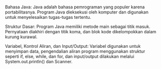 Bahasa Java: Java adalah bahasa pemrograman yang populer karena portabilitasnya. Program Java dieksekusi oleh komputer dan digunakan untuk menyelesaikan tugas-tugas tertentu.

Struktur Dasar: Program Java memiliki metode main sebagai titik masuk. Pernyataan diakhiri dengan titik koma, dan blok kode dikelompokkan dalam kurung kurawal.

Variabel, Kontrol Aliran, dan Input/Output: Variabel digunakan untuk menyimpan data, pengendalian aliran program menggunakan struktur seperti if, else, while, dan for, dan input/output dilakukan melalui System.out.println() dan Scanner.